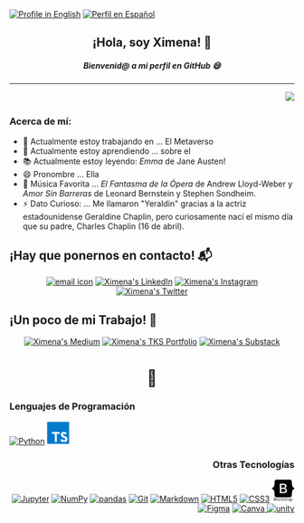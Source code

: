 <div class="languages">
  <a href="https://github.com/ximyer/ximyer/blob/main/README.md"><img src=https://img.shields.io/badge/Idioma-EN-B9CCED alt="Profile in English"></a>
  <a href="https://github.com/ximyer/ximyer/blob/main/README.es.md"><img src=https://img.shields.io/badge/Idioma-ES-EAC7C7 alt="Perfil en Español"></a>
</div>


<h2 align="center"> ¡Hola, soy Ximena! 👋</h2> 
<h5 align="center"> Bienvenid@ a mi perfil en GitHub 😄</h5>

---


<p align="right"> <img src="https://komarev.com/ghpvc/?username=ximyer&color=8CC0DE"/></p>


### Acerca de mí:
- 🔭 Actualmente estoy trabajando en ... El Metaverso
- 🌱 Actualmente estoy aprendiendo ... sobre el
- 📚 Actualmente estoy leyendo: _Emma_ de Jane Austen!
- 😄 Pronombre ... Ella
- 🎵 Música Favorita ... _El Fantasma de la Ópera_ de Andrew Lloyd-Weber y _Amor Sin Barreras_ de Leonard Bernstein y Stephen Sondheim.
- ⚡ Dato Curioso: ... Me llamaron "Yeraldin" gracias a la actriz estadounidense Geraldine Chaplin, pero curiosamente nací el mismo día que su padre, Charles Chaplin (16 de abril).



## ¡Hay que ponernos en contacto! 📬

<div align="center">

<a href="mailto:ximena.yeraldin.ll@outlook.es" target="_blank"><img src="https://github.com/ximyer/ximyer/blob/main/images/email.png?raw=true" alt="email icon" height="70"/></a>    <a href="https://www.linkedin.com/in/ximena-yeraldin-lopez-lopez-9a8411257/" target="_blank"><img src="https://github.com/ximyer/ximyer/blob/main/images/linkedin.png?raw=true" alt="Ximena's LinkedIn" height="70"/></a>   <a href="https://www.linkedin.com/in/ximena-yeraldin-lopez-lopez-9a8411257/" target="_blank"><img src="https://github.com/ximyer/ximyer/blob/main/images/instagram.png?raw=true" alt="Ximena's Instagram" height="70"/></a>  <a href="https://www.linkedin.com/in/ximena-yeraldin-lopez-lopez-9a8411257/" target="_blank"><img src="https://github.com/ximyer/ximyer/blob/main/images/twitter.png?raw=true" alt="Ximena's Twitter" height="70"/></a>

</div>

## ¡Un poco de mi Trabajo! 📝


<div align="center">

<a href="https://medium.com/@ximyer" target="_blank"><img src="https://github.com/ximyer/ximyer/blob/main/images/articles.png?raw=true" alt="Ximena's Medium" height="80"/></a>    <a href="https://tks.life/profile/ximena.lópez#about" target="_blank"><img src="https://github.com/ximyer/ximyer/blob/main/images/portfolio.png?raw=true" alt="Ximena's TKS Portfolio" height="80"/></a>   <a href="https://substack.com/@ximenayeraldin" target="_blank"><img src="https://github.com/ximyer/ximyer/blob/main/images/newsletter.png?raw=true" alt="Ximena's Substack" height="80"/></a>
</div>

<h1 align="center"> 🫧 </h1>

<div align="left">
  <h3>Lenguajes de Programación</h3>
  <a href="https://www.python.org/" target="_blank" rel="noreferrer"><img src="https://cdn.jsdelivr.net/gh/devicons/devicon/icons/python/python-original.svg" alt="Python" width="48px" /></a>   <a href="https://www.typescriptlang.org/" target="_blank" rel="noreferrer"> <img src="https://raw.githubusercontent.com/devicons/devicon/master/icons/typescript/typescript-original.svg" alt="typescript" width="40" height="40"/> </a>

</div>

<div align="right">
  <h3>Otras Tecnologías</h3>
  <a href="https://jupyter.org/" target="_blank" rel="noreferrer"><img src="https://cdn.jsdelivr.net/gh/devicons/devicon/icons/jupyter/jupyter-original.svg" alt="Jupyter" width="48px" /></a>
  <a href="https://numpy.org/" target="_blank" rel="noreferrer"><img src="https://cdn.jsdelivr.net/gh/devicons/devicon/icons/numpy/numpy-original.svg" alt="NumPy" width="48px" /></a>
  <a href="https://pandas.pydata.org/" target="_blank" rel="noreferrer"><img src="https://cdn.jsdelivr.net/gh/devicons/devicon/icons/pandas/pandas-original.svg" alt="pandas" width="48px" /></a>
  <a href="https://git-scm.com/" target="_blank" rel="noreferrer"><img src="https://cdn.jsdelivr.net/gh/devicons/devicon/icons/git/git-original.svg" alt="Git" width="48px" /></a>
  <a href="https://daringfireball.net/projects/markdown/" target="_blank" rel="noreferrer"><img src="https://cdn.jsdelivr.net/gh/devicons/devicon/icons/markdown/markdown-original.svg" alt="Markdown" width="48px" /></a>
  <a href="https://html.spec.whatwg.org/multipage/" target="_blank" rel="noreferrer"><img src="https://cdn.jsdelivr.net/gh/devicons/devicon/icons/html5/html5-original.svg" alt="HTML5" width="48px" /></a>
  <a href="https://www.w3.org/Style/CSS/" target="_blank" rel="noreferrer"><img src="https://cdn.jsdelivr.net/gh/devicons/devicon/icons/css3/css3-original.svg" alt="CSS3" width="48px" /></a>  <a href="https://getbootstrap.com" target="_blank" rel="noreferrer"> <img src="https://raw.githubusercontent.com/devicons/devicon/master/icons/bootstrap/bootstrap-plain-wordmark.svg" alt="bootstrap" width="40" height="40"/> </a>
  <a href="https://www.figma.com/" target="_blank" rel="noreferrer"><img src="https://cdn.jsdelivr.net/gh/devicons/devicon/icons/figma/figma-original.svg" alt="Figma" width="48px" /></a>  <a href="https://www.canva.com" target="_blank" rel="noreferrer"> <img src="https://www.edigitalagency.com.au/wp-content/uploads/Canva-logo-png-circle-full-colour-white-font.png" alt="Canva" width="40" height="40"/> </a> <a href="https://unity.com/" target="_blank" rel="noreferrer"> <img src="https://www.vectorlogo.zone/logos/unity3d/unity3d-icon.svg" alt="unity" width="40" height="40"/> </a>

</div>


<!-- ### Hi there 👋 **ximyer/ximyer** is a ✨ _special_ ✨ repository because its `README.md` (this file) appears on your GitHub profile. -->
